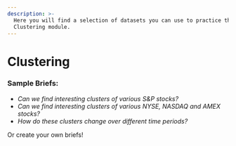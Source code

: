 ```yaml
---
description: >-
  Here you will find a selection of datasets you can use to practice the
  Clustering module.
---
```


# Clustering

### Sample Briefs:

* _Can we find interesting clusters of various S&P stocks?_ 
* _Can we find interesting clusters of various NYSE, NASDAQ and AMEX stocks?_ 
* _How do these clusters change over different time periods?_

Or create your own briefs!

